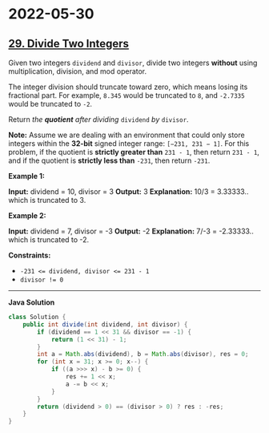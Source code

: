 # 2022-05-30

## [29. Divide Two Integers](https://leetcode.com/problems/divide-two-integers/)

Given two integers `dividend` and `divisor`, divide two integers **without** using multiplication, division, and mod operator.

The integer division should truncate toward zero, which means losing its fractional part. For example, `8.345` would be truncated to `8`, and `-2.7335` would be truncated to `-2`.

Return _the **quotient** after dividing_ `dividend` _by_ `divisor`.

**Note:** Assume we are dealing with an environment that could only store integers within the **32-bit** signed integer range: `[−231, 231 − 1]`. For this problem, if the quotient is **strictly greater than** `231 - 1`, then return `231 - 1`, and if the quotient is **strictly less than** `-231`, then return `-231`.

**Example 1:**

**Input:** dividend = 10, divisor = 3
**Output:** 3
**Explanation:** 10/3 = 3.33333.. which is truncated to 3.

**Example 2:**

**Input:** dividend = 7, divisor = -3
**Output:** -2
**Explanation:** 7/-3 = -2.33333.. which is truncated to -2.

**Constraints:**

- `-231 <= dividend, divisor <= 231 - 1`
- `divisor != 0`

---

**Java Solution**

```java
class Solution {
    public int divide(int dividend, int divisor) {
        if (dividend == 1 << 31 && divisor == -1) {
            return (1 << 31) - 1;
        }
        int a = Math.abs(dividend), b = Math.abs(divisor), res = 0;
        for (int x = 31; x >= 0; x--) {
            if ((a >>> x) - b >= 0) {
                res += 1 << x;
                a -= b << x;
            }
        }
        return (dividend > 0) == (divisor > 0) ? res : -res;
    }
}
```
